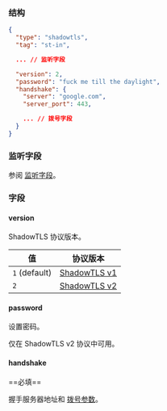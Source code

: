 ### 结构

```json
{
  "type": "shadowtls",
  "tag": "st-in",

  ... // 监听字段

  "version": 2,
  "password": "fuck me till the daylight",
  "handshake": {
    "server": "google.com",
    "server_port": 443,

    ... // 拨号字段
  }
}
```

### 监听字段

参阅 [监听字段](/zh/configuration/shared/listen/)。

### 字段

#### version

ShadowTLS 协议版本。

| 值             | 协议版本                                                                                    |
|---------------|-----------------------------------------------------------------------------------------|
| `1` (default) | [ShadowTLS v1](https://github.com/ihciah/shadow-tls/blob/master/docs/protocol-en.md#v1) |
| `2`           | [ShadowTLS v2](https://github.com/ihciah/shadow-tls/blob/master/docs/protocol-en.md#v2) |

#### password

设置密码。

仅在 ShadowTLS v2 协议中可用。

#### handshake

==必填==

握手服务器地址和 [拨号参数](/zh/configuration/shared/dial/)。
